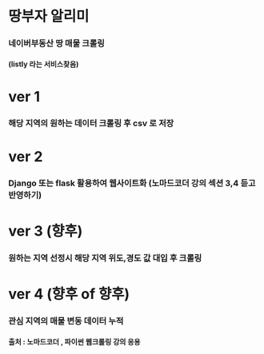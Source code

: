# 땅부자 알리미
### 네이버부동산 땅 매물 크롤링
#### (listly 라는 서비스찾음)

# ver 1
### 해당 지역의 원하는 데이터 크롤링 후 csv 로 저장

# ver 2
### Django 또는 flask 활용하여 웹사이트화 (노마드코더 강의 섹션 3,4 듣고 반영하기)

# ver 3 (향후)
### 원하는 지역 선정시 해당 지역 위도,경도 값 대입 후 크롤링

# ver 4 (향후 of 향후)
### 관심 지역의 매물 변동 데이터 누적

#### 출처 : 노마드코더 , 파이썬 웹크롤링 강의 응용